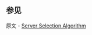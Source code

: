 ## 参见

原文 - [Server Selection Algorithm]( https://docs.mongodb.com/manual/core/read-preference-mechanics/ )

